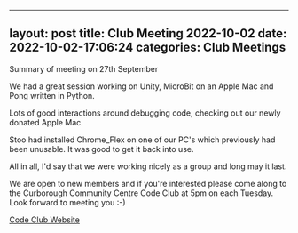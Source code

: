 
---
layout: post
title:  Club Meeting 2022-10-02
date:   2022-10-02-17:06:24
categories: Club Meetings
---
Summary of meeting on 27th September

We had a great session working on Unity, MicroBit on an Apple Mac and Pong written in Python.

Lots of good interactions around debugging code, checking out our newly donated Apple Mac.

Stoo had installed Chrome_Flex on one of our PC's which previously had been unusable. It was good to get it back into use.

All in all, I'd say that we were working nicely as a group and long may it last.

We are open to new members and if you're interested please come along to the Curborough Community Centre Code Club at 5pm on each Tuesday. Look forward to meeting you :-)

[Code Club Website](https://lichfield-code-club.github.io/)
